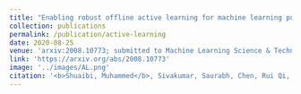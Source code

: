 ```yaml
---
title: "Enabling robust offline active learning for machine learning potentials using simple physics-based priors"
collection: publications
permalink: /publication/active-learning
date: 2020-08-25
venue: 'arxiv:2008.10773; submitted to Machine Learning Science & Technology'
link: 'https://arxiv.org/abs/2008.10773'
image: '../images/AL.png'
citation: '<b>Shuaibi, Muhammed</b>, Sivakumar, Saurabh, Chen, Rui Qi, and Ulissi, W. Zachary.  Enabling robust offline  active  learning  for  machine  learning  potentials  using  simple  physics-based  priors. <i>arXivpreprint arXiv:2008.10773</i>'
---
```

